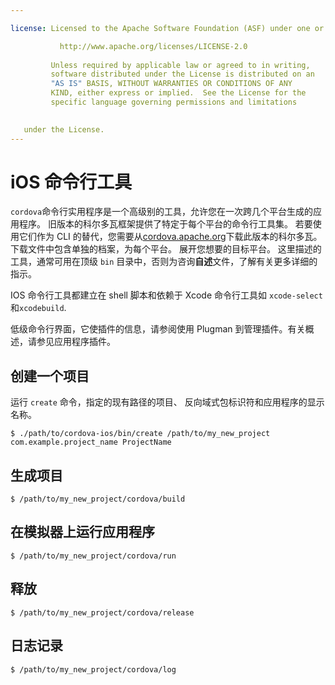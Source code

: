 ```yaml
---

license: Licensed to the Apache Software Foundation (ASF) under one or more contributor license agreements. See the NOTICE file distributed with this work for additional information regarding copyright ownership. The ASF licenses this file to you under the Apache License, Version 2.0 (the "License"); you may not use this file except in compliance with the License. You may obtain a copy of the License at

           http://www.apache.org/licenses/LICENSE-2.0
    
         Unless required by applicable law or agreed to in writing,
         software distributed under the License is distributed on an
         "AS IS" BASIS, WITHOUT WARRANTIES OR CONDITIONS OF ANY
         KIND, either express or implied.  See the License for the
         specific language governing permissions and limitations
    

   under the License.
---
```


# iOS 命令行工具

`cordova`命令行实用程序是一个高级别的工具，允许您在一次跨几个平台生成的应用程序。 旧版本的科尔多瓦框架提供了特定于每个平台的命令行工具集。 若要使用它们作为 CLI 的替代，您需要从[cordova.apache.org][1]下载此版本的科尔多瓦。 下载文件中包含单独的档案，为每个平台。 展开您想要的目标平台。 这里描述的工具，通常可用在顶级 `bin` 目录中，否则为咨询**自述**文件，了解有关更多详细的指示。

 [1]: http://cordova.apache.org

IOS 命令行工具都建立在 shell 脚本和依赖于 Xcode 命令行工具如 `xcode-select` 和`xcodebuild`.

低级命令行界面，它使插件的信息，请参阅使用 Plugman 到管理插件。有关概述，请参见应用程序插件。

## 创建一个项目

运行 `create` 命令，指定的现有路径的项目、 反向域式包标识符和应用程序的显示名称。

    $ ./path/to/cordova-ios/bin/create /path/to/my_new_project com.example.project_name ProjectName
    

## 生成项目

    $ /path/to/my_new_project/cordova/build
    

## 在模拟器上运行应用程序

    $ /path/to/my_new_project/cordova/run
    

## 释放

    $ /path/to/my_new_project/cordova/release
    

## 日志记录

    $ /path/to/my_new_project/cordova/log